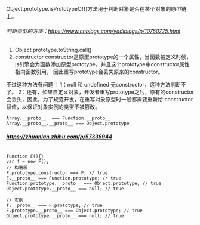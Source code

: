 Object.prototype.isPrototypeOf()方法用于判断对象是否在某个对象的原型链上。

###### 判断类型的方法：https://www.cnblogs.com/yadiblogs/p/10750775.html
1. Object.prototype.toString.call()
2. constructor
constructor是原型prototype的一个属性，当函数被定义时候，js引擎会为函数添加原型prototype，并且这个prototype中constructor属性指向函数引用， 因此重写prototype会丢失原来的constructor。

不过这种方法有问题：
1：null 和 undefined 无constructor，这种方法判断不了。
2：还有，如果自定义对象，开发者重写prototype之后，原有的constructor会丢失，因此，为了规范开发，在重写对象原型时一般都需要重新给 constructor 赋值，以保证对象实例的类型不被篡改。


```
Array.__proto__  === Function.__proto__
Array.__proto__.__proto__ === Object.prototype

```

##### https://zhuanlan.zhihu.com/p/57336944

```

function F(){}
var f = new F();
// 构造器
F.prototype.constructor === F; // true
F.__proto__ === Function.prototype; // true
Function.prototype.__proto__ === Object.prototype; // true
Object.prototype.__proto__ === null; // true

// 实例
f.__proto__ === F.prototype; // true
F.prototype.__proto__ === Object.prototype; // true
Object.prototype.__proto__ === null; // true

```